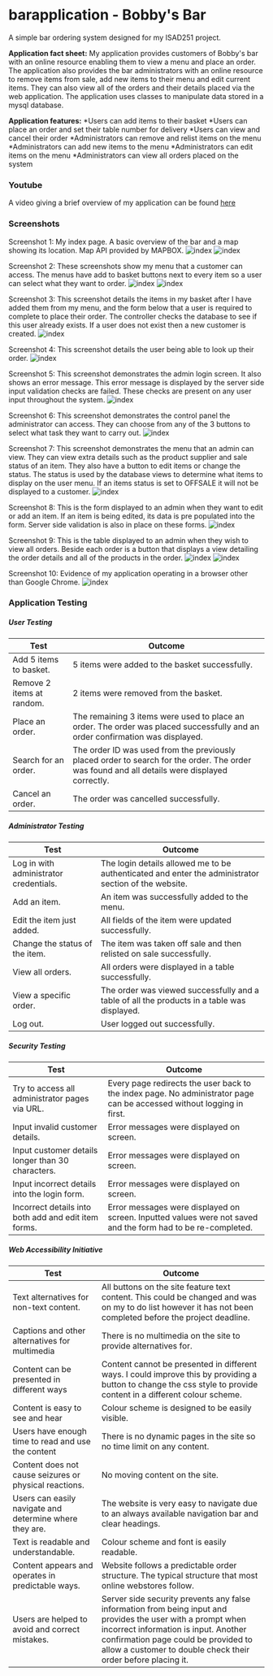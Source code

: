 # barapplication - Bobby's Bar
A simple bar ordering system designed for my ISAD251 project.

<b>Application fact sheet:</b>
My application provides customers of Bobby's bar with an online resource enabling them to view a menu and place an order. The application also provides the bar administrators with an online resource
to remove items from sale, add new items to their menu and edit current items. They can also view all of the orders and their details placed via the web application.
The application uses classes to manipulate data stored in a mysql database.

<b>Application features:</b>
*Users can add items to their basket
*Users can place an order and set their table number for delivery
*Users can view and cancel their order
*Administrators can remove and relist items on the menu
*Administrators can add new items to the menu
*Administrators can edit items on the menu
*Administrators can view all orders placed on the system

### Youtube
A video giving a brief overview of my application can be found [here](https://youtu.be/xWK3JqG9Zuk)

### Screenshots
Screenshot 1:
My index page. A basic overview of the bar and a map showing its location. Map API provided by MAPBOX.
![index](/screenshots/index.PNG)
![index](/screenshots/mapAPI.PNG)

Screenshot 2:
These screenshots show my menu that a customer can access. The menus have add to basket buttons next to every item so a user can select what they want to order.
![index](/screenshots/menu1.PNG)
![index](/screenshots/menu2.PNG)

Screenshot 3:
This screenshot details the items in my basket after I have added them from my menu, and the form below that a user is required to complete to place their order. The controller checks the database to see if this user already exists. If a user does not exist then a new customer is created.
![index](/screenshots/basketandorder.PNG)

Screenshot 4:
This screenshot details the user being able to look up their order.
![index](/screenshots/orderlookup.PNG)

Screenshot 5:
This screenshot demonstrates the admin login screen. It also shows an error message. This error message is displayed by the server side input validation checks are failed. These checks are present on any user input throughout the system.
![index](/screenshots/LoginandValidation.PNG)

Screenshot 6:
This screenshot demonstrates the control panel the administrator can access. They can choose from any of the 3 buttons to select what task they want to carry out.
![index](/screenshots/ControlPanel.PNG)

Screenshot 7:
This screenshot demonstrates the menu that an admin can view. They can view extra details such as the product supplier and sale status of an item. They also have a button to edit items or change the status. The status is used by the database views to determine what items to display on the user menu. If an items status is set to OFFSALE it will not be displayed to a customer.
![index](/screenshots/admin_menu.PNG)

Screenshot 8:
This is the form displayed to an admin when they want to edit or add an item. If an item is being edited, its data is pre populated into the form. Server side validation is also in place on these forms.
![index](/screenshots/edit-additem.PNG)

Screenshot 9:
This is the table displayed to an admin when they wish to view all orders. Beside each order is a button that displays a view detailing the order details and all of the products in the order.
![index](/screenshots/adminorders.PNG)
![index](/screenshots/adminvieworder.PNG)

Screenshot 10:
Evidence of my application operating in a browser other than Google Chrome. 
![index](/screenshots/firefox.PNG)


### Application Testing
##### User Testing
|Test|Outcome|
|---|---|
|Add 5 items to basket.|5 items were added to the basket successfully.|
|Remove 2 items at random.|2 items were removed from the basket.|
|Place an order.|The remaining 3 items were used to place an order. The order was placed successfully and an order confirmation was displayed.|
|Search for an order.|The order ID was used from the previously placed order to search for the order. The order was found and all details were displayed correctly.|
|Cancel an order.|The order was cancelled successfully.|

##### Administrator Testing
|Test|Outcome|
|---|---|
|Log in with administrator credentials.|The login details allowed me to be authenticated and enter the administrator section of the website.|
|Add an item.|An item was successfully added to the menu.|
|Edit the item just added.|All fields of the item were updated successfully.|
|Change the status of the item.|The item was taken off sale and then relisted on sale successfully.|
|View all orders.|All orders were displayed in a table successfully.|
|View a specific order.|The order was viewed successfully and a table of all the products in a table was displayed.|
|Log out.|User logged out successfully.|

##### Security Testing
|Test|Outcome|
|---|---|
|Try to access all administrator pages via URL.|Every page redirects the user back to the index page. No administrator page can be accessed without logging in first.|
|Input invalid customer details.|Error messages were displayed on screen.|
|Input customer details longer than 30 characters.|Error messages were displayed on screen.|
|Input incorrect details into the login form.|Error messages were displayed on screen.|
|Incorrect details into both add and edit item forms.|Error messages were displayed on screen. Inputted values were not saved and the form had to be re-completed.|

##### Web Accessibility Initiative
|Test|Outcome|
|---|---|
|Text alternatives for non-text content.|All buttons on the site feature text content. This could be changed and was on my to do list however it has not been completed before the project deadline.|
|Captions and other alternatives for multimedia|There is no multimedia on the site to provide alternatives for.|
|Content can be presented in different ways|Content cannot be presented in different ways. I could improve this by providing a button to change the css style to provide content in a different colour scheme.||
|Content is easy to see and hear|Colour scheme is designed to be easily visible.|
|Users have enough time to read and use the content|There is no dynamic pages in the site so no time limit on any content.|
|Content does not cause seizures or physical reactions.|No moving content on the site.|
|Users can easily navigate and determine where they are.|The website is very easy to navigate due to an always available navigation bar and clear headings.|
|Text is readable and understandable.|Colour scheme and font is easily readable.|
|Content appears and operates in predictable ways.|Website follows a predictable order structure. The typical structure that most online webstores follow.|
|Users are helped to avoid and correct mistakes.|Server side security prevents any false information from being input and provides the user with a prompt when incorrect information is input. Another confirmation page could be provided to allow a customer to double check their order before placing it.|
